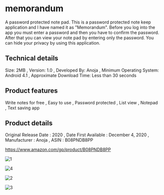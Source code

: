 # memorandum
A password protected note pad.
This is a password protected note keep application and I have named it as "Memorandum". Before you log into the app you must enter a password and then you have to confirm the password. After that you can view your note pad by entering only the password. You can hide your privacy by using this application. 

## Technical details
Size: 2MB ,
Version: 1.0 ,
Developed By: Anoja ,
Minimum Operating System: Android 4.1 ,
Approximate Download Time: Less than 30 seconds

## Product features
Write notes for free ,
Easy to use ,
Password protected ,
List view ,
Notepad ,
Text saving app

## Product details
Original Release Date : 2020 ,
Date First Available : December 4, 2020 ,
Manufacturer : Anoja ,
ASIN : B08PNDB8PP

https://www.amazon.com/gp/product/B08PNDB8PP

![1](https://user-images.githubusercontent.com/49120359/101174282-af925180-3669-11eb-80cc-665bf8ea69ed.jpeg)

![4](https://user-images.githubusercontent.com/49120359/101174316-b7ea8c80-3669-11eb-889c-96a29a2e5660.jpeg)

![2](https://user-images.githubusercontent.com/49120359/101174333-bc16aa00-3669-11eb-8177-201e12ec91de.jpeg)

![3](https://user-images.githubusercontent.com/49120359/101174341-bf119a80-3669-11eb-96b9-51cd2055aff1.jpeg)

